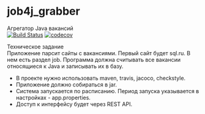 # job4j_grabber
Агрегатор Java вакансий\
[![Build Status](https://www.travis-ci.com/KirillReal/job4j_grabber.svg?branch=main)](https://travis-ci.org/KirillReal/job4j_grubber)
[![codecov](https://codecov.io/gh/KirillReal/job4j_grabber/branch/master/graph/badge.svg?token=9F18W92R7F)](https://codecov.io/gh/KirillReal/job4j_grubber)

Техническое задание\
Приложение парсит сайты с вакансиями. Первый сайт будет sql.ru. В нем есть раздел job. Программа должна считывать все вакансии относящиеся к Java и записывать их в базу.

 * В проекте нужно использовать maven, travis, jacoco, checkstyle.
 * Приложение должно собираться в jar.
 * Система запускается по расписанию. Период запуска указывается в настройках - app.properties.
 * Доступ к интерфейсу будет через REST API.


